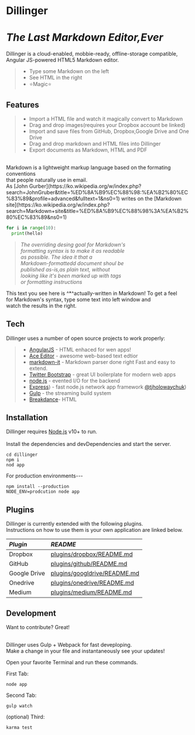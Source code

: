 # **Dillinger**
# ***The Last Markdown Editor,Ever***

Dillinger is a cloud-enabled, mobbie-ready, offline-storage compatible,<br>
Angular JS-powered HTML5 Markdown editor.
> - Type some Markdown on the left
> - See HTML in the right
> - :star:Magic:star:

## **Features**
> - Import a HTML file and watch it magically convert to Markdown
> - Drag and drop images(requires your Dropbox account be linked)
> - Import and save files from GitHub, Dropbox,Google Drive and One Drive
> - Drag and drop markdown and HTML files into Dillinger
> - Export documents as Markdown, HTML and PDF
<br>
Markdown is a lightweight markup language based on the formating conventions <br>
that people naturally use in email. <br>
As [John Gurber](https://ko.wikipedia.org/w/index.php?search=JohnGruber&title=%ED%8A%B9%EC%88%98:%EA%B2%80%EC%83%89&profile=advanced&fulltext=1&ns0=1) writes on the [Markdown site](https://ko.wikipedia.org/w/index.php?search=Markdown+site&title=%ED%8A%B9%EC%88%98%3A%EA%B2%80%EC%83%89&ns0=1)

```python
for i in range(10):
  print(hello)
```

> *The overriding desing goal for Markdown's<br>formatting syntax is to make it as readable<br>as possible. The idea it that a<br>Markdown-formattedd document shoul be<br>published as-is,as plain text, without<br>looking like it's been marked up with tags<br>or formatting instructions*

This text you see here is ^*^actually-written in Markdown! To get a feel <br>for Markdown's syntax, type some text into left window and<br>watch the results in the right.
## Tech
Dillinger uses a number of open source projects to work properly:
> - [AngularJS](https://ko.wikipedia.org/wiki/AngularJS) - HTML enhaced for wen apps!
> - [Ace Editor](https://ko.wikipedia.org/w/index.php?search=Ace+Editor&title=%ED%8A%B9%EC%88%98%3A%EA%B2%80%EC%83%89&ns0=1) - awesome web-based text edtior
> - [markdown-it](https://ko.wikipedia.org/w/index.php?search=markdown-it&title=%ED%8A%B9%EC%88%98%3A%EA%B2%80%EC%83%89&ns0=1) - Markdown parser done right Fast and easy to extend.
> - [Twitter Bootstrap](https://ko.wikipedia.org/w/index.php?search=Twitter+Bootstrap&title=%ED%8A%B9%EC%88%98%3A%EA%B2%80%EC%83%89&ns0=1) - great UI boilerplate for modern web apps
> - [node.js](https://ko.wikipedia.org/wiki/Node.js) - evented I/O for the backend
> - [Express](https://ko.wikipedia.org/wiki/%EC%9D%B5%EC%8A%A4%ED%94%84%EB%A0%88%EC%8A%A4)) - fast node.js network app framework [@tjholowaychuk](https://ko.wikipedia.org/w/index.php?search=tjholowaychuk&title=%ED%8A%B9%EC%88%98%3A%EA%B2%80%EC%83%89&ns0=1))
> - [Gulp](https://ko.wikipedia.org/wiki/%EA%B1%B8%ED%94%84) - the streaming build system
> - [Breakdance](https://ko.wikipedia.org/w/index.php?search=Breakdance&title=%ED%8A%B9%EC%88%98%3A%EA%B2%80%EC%83%89&ns0=1)- HTML

## Installation
Dillinger requires [Node.js](https://ko.wikipedia.org/wiki/Node.js) v10+ to run.<br><br>
Install the dependencies and devDependencies and start the server.

```
cd dillinger
npm i
nod app
```

For production environments---
```
npm install --production
NODE_ENV=prodcution node app
```

## Plugins
Dillinger is currently extended with the following plugins.<br>
Instructions on how to use them is your own application are linked below.

|*Plugin*|*README*|
|:---|:---|
|Dropbox|[plugins/dropbox/README.md](https://ko.wikipedia.org/wiki/%EB%93%9C%EB%A1%AD%EB%B0%95%EC%8A%A4)|
|GitHub|[plugins/github/README.md](https://ko.wikipedia.org/wiki/%EA%B9%83%ED%97%88%EB%B8%8C)|
|Google Drive|[plugins/googldrive/README.md](https://ko.wikipedia.org/wiki/%EA%B5%AC%EA%B8%80_%EB%93%9C%EB%9D%BC%EC%9D%B4%EB%B8%8C)|
|Onedrive|[plugins/onedrive/README.md](https://ko.wikipedia.org/wiki/%EC%9B%90%EB%93%9C%EB%9D%BC%EC%9D%B4%EB%B8%8C)|
|Medium|[plugins/medium/README.md](https://ko.wikipedia.org/wiki/%EB%AF%B8%EB%94%94%EC%97%84)|

## Development
Want to contribute? Great!<br><br>

Dillinger uses Gulp + Webpack for fast deveploping.<br>
Make a change in your file and instantaneously see your updates!<br>

Open your favorite Terminal and run these commands.

First Tab:
```
node app
```
Second Tab:
```
gulp watch
```
(optional) Third:
```
karma test
```